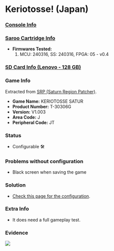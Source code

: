 # Keriotosse! (Japan)

### [Console Info](../../../../../Info/Consoles/VA13/README.md)

### [Saroo Cartridge Info](../../../../../Info/Cartridges/RetroGameParadiseStore/1.32F/README.md)

- <b>Firmwares Tested:</b>
  1. MCU: 240316, SS: 240316, FPGA: 05 - v0.4

### [SD Card Info (Lenovo - 128 GB)](../../../../../Info/SdCards/Lenovo/128GB/fat32/README.md)

### Game Info

Extracted from [SRP (Saturn Region Patcher)](https://segaxtreme.net/resources/saturn-region-patcher.81/download).

- <b>Game Name:</b> KERIOTOSSE SATUR
- <b>Product Number:</b> T-30306G
- <b>Version:</b> V1.003
- <b>Area Code:</b> J
- <b>Peripheral Code:</b> JT

### Status

- Configurable :hammer_and_wrench:

### Problems without configuration

- Black screen when saving the game

### Solution

- [Check this page for the configuration](https://github.com/williamdsw/saroo-configuration-list/blob/master/Regions/Retails/Japan/T-30306G/README.md).

### Extra Info

- It does need a full gameplay test.

### Evidence

[![](https://img.youtube.com/vi/cfCWRHrqmgU/0.jpg)](https://www.youtube.com/watch?v=cfCWRHrqmgU)
